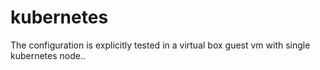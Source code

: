 # kubernetes


The configuration is explicitly tested in a virtual box guest vm with single kubernetes node..
